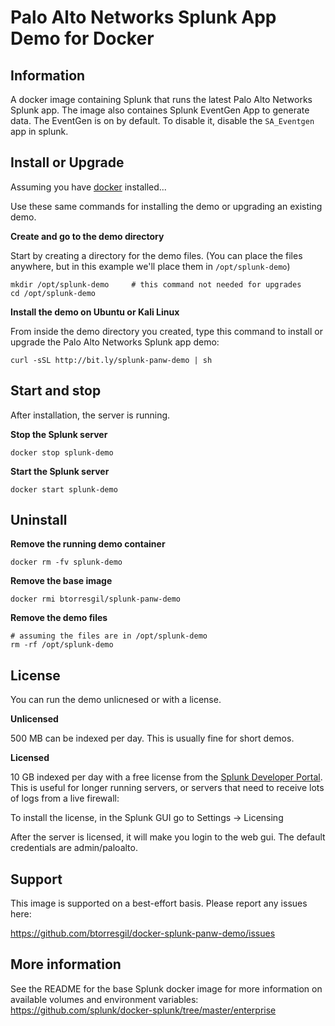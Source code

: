 Palo Alto Networks Splunk App Demo for Docker
=============================================

## Information

A docker image containing Splunk that runs the latest Palo Alto Networks Splunk app.  The image also containes Splunk EventGen App to generate data. The EventGen is on by default. To disable it, disable the `SA_Eventgen` app in splunk.

## Install or Upgrade

Assuming you have [docker](https://www.docker.com) installed...

Use these same commands for installing the demo or upgrading an existing demo.

**Create and go to the demo directory**

Start by creating a directory for the demo files. (You can place the files anywhere, but in this example we'll place them in `/opt/splunk-demo`)

    mkdir /opt/splunk-demo     # this command not needed for upgrades
    cd /opt/splunk-demo

**Install the demo on Ubuntu or Kali Linux**

From inside the demo directory you created, type this command to install or upgrade the Palo Alto Networks Splunk app demo:

    curl -sSL http://bit.ly/splunk-panw-demo | sh

## Start and stop

After installation, the server is running.

**Stop the Splunk server**

    docker stop splunk-demo

**Start the Splunk server**

    docker start splunk-demo

## Uninstall

**Remove the running demo container**

    docker rm -fv splunk-demo

**Remove the base image**

    docker rmi btorresgil/splunk-panw-demo

**Remove the demo files**

    # assuming the files are in /opt/splunk-demo
    rm -rf /opt/splunk-demo

## License

You can run the demo unlicnesed or with a license.

**Unlicensed**

500 MB can be indexed per day.  This is usually fine for short demos.

**Licensed**

10 GB indexed per day with a free license from the [Splunk Developer Portal](http://dev.splunk.com/page/developer_license_sign_up). This is useful for longer running servers, or servers that need to receive lots of logs from a live firewall:

To install the license, in the Splunk GUI go to Settings -> Licensing

After the server is licensed, it will make you login to the web gui.  The default credentials are admin/paloalto.

## Support

This image is supported on a best-effort basis.  Please report any issues here:

https://github.com/btorresgil/docker-splunk-panw-demo/issues

## More information

See the README for the base Splunk docker image for more information on available volumes and environment variables:
https://github.com/splunk/docker-splunk/tree/master/enterprise
